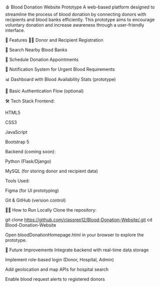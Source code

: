 🩸 Blood Donation Website Prototype
A web-based platform designed to streamline the process of blood donation by connecting donors with recipients and blood banks efficiently. This prototype aims to encourage voluntary donation and increase awareness through a user-friendly interface.

🚀 Features
🧑‍💻 Donor and Recipient Registration

📍 Search Nearby Blood Banks

📅 Schedule Donation Appointments

🔔 Notification System for Urgent Blood Requirements

📊 Dashboard with Blood Availability Stats (prototype)

🔐 Basic Authentication Flow (optional)

🛠️ Tech Stack
Frontend:

HTML5

CSS3

JavaScript

Bootstrap 5

Backend (coming soon):

Python (Flask/Django)

MySQL (for storing donor and recipient data)

Tools Used:

Figma (for UI prototyping)

Git & GitHub (version control)


🧑‍💻 How to Run Locally
Clone the repository:

git clone https://github.com/classrep12/Blood-Donation-Website/.git
cd Blood-Donation-Website

Open bloodDonationHomepage.html in your browser to explore the prototype.



📌 Future Improvements
Integrate backend with real-time data storage

Implement role-based login (Donor, Hospital, Admin)

Add geolocation and map APIs for hospital search

Enable blood request alerts to registered donors



